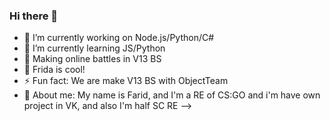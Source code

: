 ### Hi there 👋


- 🔭 I’m currently working on Node.js/Python/C#
- 🌱 I’m currently learning JS/Python
- 👯 Making online battles in V13 BS
- 🤔 Frida is cool!
- ⚡ Fun fact: We are make V13 BS with ObjectTeam
- 👤 About me: My name is Farid, and I'm a RE of CS:GO and i'm have own project in VK, and also I'm half SC RE
-->
